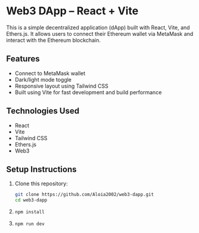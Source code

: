 # Web3 DApp – React + Vite

This is a simple decentralized application (dApp) built with React, Vite, and Ethers.js. It allows users to connect their Ethereum wallet via MetaMask and interact with the Ethereum blockchain.

## Features

- Connect to MetaMask wallet
- Dark/light mode toggle
- Responsive layout using Tailwind CSS
- Built using Vite for fast development and build performance

## Technologies Used

- React
- Vite
- Tailwind CSS
- Ethers.js
- Web3

## Setup Instructions

1. Clone this repository:
   ```bash
   git clone https://github.com/Aloia2002/web3-dapp.git
   cd web3-dapp
2. ```bash
   npm install
3. ```bash
   npm run dev
